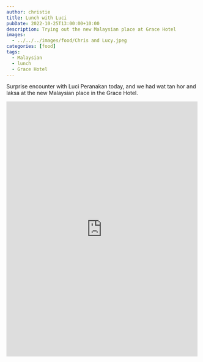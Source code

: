 ```yaml
---
author: christie
title: Lunch with Luci
pubDate: 2022-10-25T13:00:00+10:00
description: Trying out the new Malaysian place at Grace Hotel
images:
  - ../../../images/food/Chris and Lucy.jpeg
categories: [food]
tags:
  - Malaysian
  - lunch
  - Grace Hotel
---
```


Surprise encounter with Luci Peranakan today, and we had wat tan hor and laksa at the new Malaysian place in the Grace Hotel.

<iframe src="https://www.facebook.com/plugins/post.php?href=https%3A%2F%2Fwww.facebook.com%2Fchris1.tham%2Fposts%2Fpfbid0scaEa3pgrt4FibQjDxxWU2HrNUcdBV8Cj2LkvaxEmGNY9SK4GzkVSp1oTs1raYLFl&show_text=true&width=500" width="500" height="665" style="border:none;overflow:hidden" scrolling="no" frameborder="0" allowfullscreen="true" allow="autoplay; clipboard-write; encrypted-media; picture-in-picture; web-share"></iframe>
